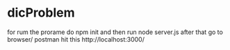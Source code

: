 # dicProblem
for rum the prorame do npm init
and then run node server.js
after that go to browser/ postman hit this http://localhost:3000/
